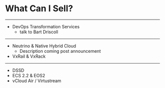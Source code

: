 # What Can I Sell?

---

* DevOps Transformation Services
  * talk to Bart Driscoll
  
---


* Neutrino & Native Hybrid Cloud
  * Description coming post announcement
* VxRail & VxRack

---

* DSSD
* ECS 2.2 & EOS2
* vCloud Air / Virtustream
